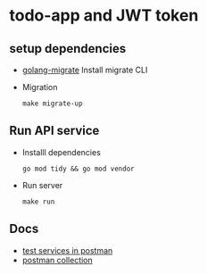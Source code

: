 # todo-app and JWT token

## setup dependencies
- [golang-migrate](https://github.com/golang-migrate/migrate) Install migrate CLI

- Migration
    ```
    make migrate-up
    ```

## Run API service
 - Installl dependencies
    ```
    go mod tidy && go mod vendor
    ```
 - Run server
    ```
    make run
    ```
## Docs
 - [test services in postman](https://www.loom.com/share/0739b508de284ea091c2d0a143a2c598)
 - [postman collection](https://www.getpostman.com/collections/8ba4c8cb612ae00bf9d4)
